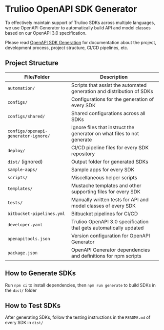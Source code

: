 # Trulioo OpenAPI SDK Generator

To effectively maintain support of Trulioo SDKs across multiple languages, we use OpenAPI Generator to automatically
build API and model classes based on our OpenAPI 3.0 specification.

Please read [OpenAPI SDK Generation](https://trulioo.atlassian.net/wiki/spaces/RDT/pages/1884848801/OpenAPI+SDK+Generation)
for documentation about the project, development process, project structure, CI/CD pipelines, etc.

## Project Structure

File/Folder                         | Description
------------------------------------|-----------------------------------------------------------------------------------
`automation/`                       | Scripts that assist the automated generation and distribution of SDKs
`configs/`                          | Configurations for the generation of every SDK
`configs/shared/`                   | Shared configurations across all SDKs
`configs/openapi-generator-ignore/` | Ignore files that instruct the generator on what files to not generate
`deploy/`                           | CI/CD pipeline files for every SDK repository
`dist/` (ignored)                   | Output folder for generated SDKs
`sample-apps/`                      | Sample apps for every SDK
`scripts/`                          | Miscellaneous helper scripts
`templates/`                        | Mustache templates and other supporting files for every SDK
`tests/`                            | Manually written tests for API and model classes of every SDK
`bitbucket-pipelines.yml`           | Bitbucket pipelines for CI/CD
`developer.yaml`                    | Trulioo OpenAPI 3.0 specification that gets automatically updated
`openapitools.json`                 | Version configuration for OpenAPI Generator
`package.json`                      | OpenAPI Generator dependencies and definitions for npm scripts

## How to Generate SDKs

Run `npm ci` to install dependencies, then `npm run generate` to build SDKs in the `dist/` folder

## How to Test SDKs

After generating SDKs, follow the testing instructions in the `README.md` of every SDK in `dist/`
